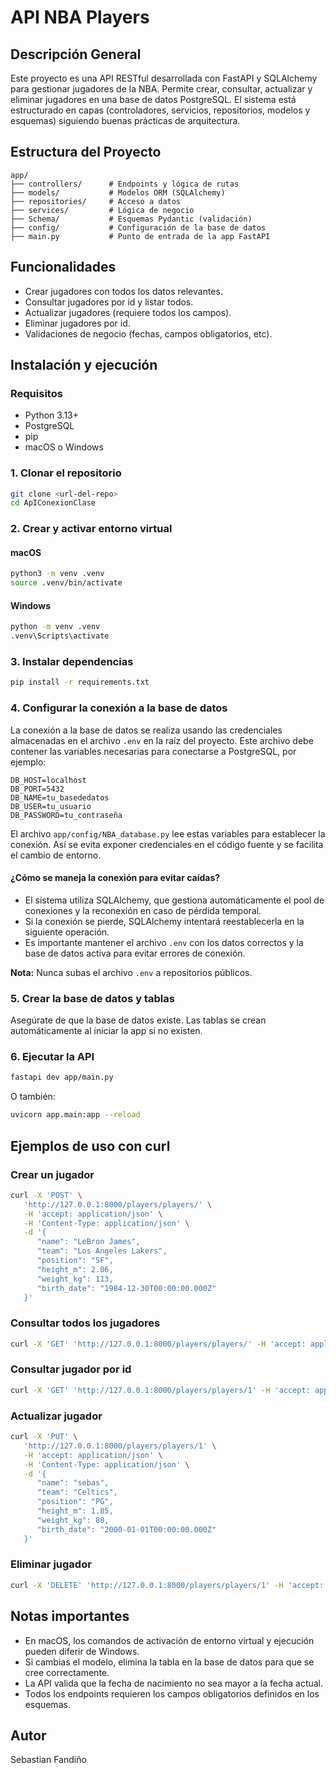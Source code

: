 # API NBA Players

## Descripción General

Este proyecto es una API RESTful desarrollada con FastAPI y SQLAlchemy para gestionar jugadores de la NBA. Permite crear, consultar, actualizar y eliminar jugadores en una base de datos PostgreSQL. El sistema está estructurado en capas (controladores, servicios, repositorios, modelos y esquemas) siguiendo buenas prácticas de arquitectura.

## Estructura del Proyecto

```
app/
├── controllers/      # Endpoints y lógica de rutas
├── models/           # Modelos ORM (SQLAlchemy)
├── repositories/     # Acceso a datos
├── services/         # Lógica de negocio
├── Schema/           # Esquemas Pydantic (validación)
├── config/           # Configuración de la base de datos
├── main.py           # Punto de entrada de la app FastAPI
```

## Funcionalidades
- Crear jugadores con todos los datos relevantes.
- Consultar jugadores por id y listar todos.
- Actualizar jugadores (requiere todos los campos).
- Eliminar jugadores por id.
- Validaciones de negocio (fechas, campos obligatorios, etc).

## Instalación y ejecución

### Requisitos
- Python 3.13+
- PostgreSQL
- pip
- macOS o Windows

### 1. Clonar el repositorio
```sh
git clone <url-del-repo>
cd ApIConexionClase
```

### 2. Crear y activar entorno virtual
#### macOS
```sh
python3 -m venv .venv
source .venv/bin/activate
```
#### Windows
```sh
python -m venv .venv
.venv\Scripts\activate
```

### 3. Instalar dependencias
```sh
pip install -r requirements.txt
```


### 4. Configurar la conexión a la base de datos
La conexión a la base de datos se realiza usando las credenciales almacenadas en el archivo `.env` en la raíz del proyecto. Este archivo debe contener las variables necesarias para conectarse a PostgreSQL, por ejemplo:

```
DB_HOST=localhost
DB_PORT=5432
DB_NAME=tu_basededatos
DB_USER=tu_usuario
DB_PASSWORD=tu_contraseña
```

El archivo `app/config/NBA_database.py` lee estas variables para establecer la conexión. Así se evita exponer credenciales en el código fuente y se facilita el cambio de entorno.

#### ¿Cómo se maneja la conexión para evitar caídas?
- El sistema utiliza SQLAlchemy, que gestiona automáticamente el pool de conexiones y la reconexión en caso de pérdida temporal.
- Si la conexión se pierde, SQLAlchemy intentará reestablecerla en la siguiente operación.
- Es importante mantener el archivo `.env` con los datos correctos y la base de datos activa para evitar errores de conexión.

**Nota:** Nunca subas el archivo `.env` a repositorios públicos.

### 5. Crear la base de datos y tablas
Asegúrate de que la base de datos existe. Las tablas se crean automáticamente al iniciar la app si no existen.

### 6. Ejecutar la API
```sh
fastapi dev app/main.py
```
O también:
```sh
uvicorn app.main:app --reload
```

## Ejemplos de uso con curl

### Crear un jugador
```sh
curl -X 'POST' \
   'http://127.0.0.1:8000/players/players/' \
   -H 'accept: application/json' \
   -H 'Content-Type: application/json' \
   -d '{
      "name": "LeBron James",
      "team": "Los Angeles Lakers",
      "position": "SF",
      "height_m": 2.06,
      "weight_kg": 113,
      "birth_date": "1984-12-30T00:00:00.000Z"
   }'
```

### Consultar todos los jugadores
```sh
curl -X 'GET' 'http://127.0.0.1:8000/players/players/' -H 'accept: application/json'
```

### Consultar jugador por id
```sh
curl -X 'GET' 'http://127.0.0.1:8000/players/players/1' -H 'accept: application/json'
```

### Actualizar jugador
```sh
curl -X 'PUT' \
   'http://127.0.0.1:8000/players/players/1' \
   -H 'accept: application/json' \
   -H 'Content-Type: application/json' \
   -d '{
      "name": "sebas",
      "team": "Celtics",
      "position": "PG",
      "height_m": 1.85,
      "weight_kg": 80,
      "birth_date": "2000-01-01T00:00:00.000Z"
   }'
```

### Eliminar jugador
```sh
curl -X 'DELETE' 'http://127.0.0.1:8000/players/players/1' -H 'accept: application/json'
```

## Notas importantes
- En macOS, los comandos de activación de entorno virtual y ejecución pueden diferir de Windows.
- Si cambias el modelo, elimina la tabla en la base de datos para que se cree correctamente.
- La API valida que la fecha de nacimiento no sea mayor a la fecha actual.
- Todos los endpoints requieren los campos obligatorios definidos en los esquemas.

## Autor
Sebastian Fandiño
